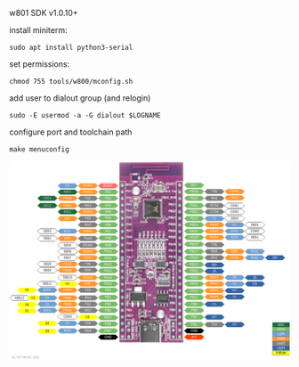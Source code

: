 w801 SDK v1.0.10+

install miniterm:

	sudo apt install python3-serial
	
set permissions:

	chmod 755 tools/w800/mconfig.sh
	
add user to dialout group (and relogin)

	sudo -E usermod -a -G dialout $LOGNAME
	
configure port and toolchain path

	make menuconfig

![w801 pinout](doc/W801.png?raw=true "Pinout")
